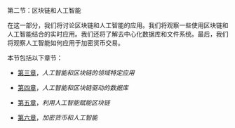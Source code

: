 第二节：区块链和人工智能

在这一部分，我们将讨论区块链和人工智能的应用。我们将观察一些使用区块链和人工智能结合的实时应用。我们还将了解去中心化数据库和文件系统。最后，我们将观察人工智能如何应用于加密货币交易。

本节包括以下章节：

+   [第三章](b21a701f-4a28-4570-9135-7ccf987451ae.xhtml)，*人工智能和区块链的领域特定应用*

+   [第四章](75f3d1ef-59e1-4a7a-975b-114f2b50a6fe.xhtml)，*人工智能和区块链驱动的数据库*

+   [第五章](b9f3aeae-120d-4954-8466-1f9683058060.xhtml)，*利用人工智能赋能区块链*

+   [第六章](f9a00873-de32-4fe9-aae8-4c6cce1ee96c.xhtml)，*加密货币和人工智能*
